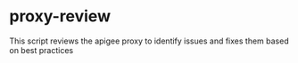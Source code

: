 # proxy-review
This script reviews the apigee proxy to identify issues and fixes them based on best practices
